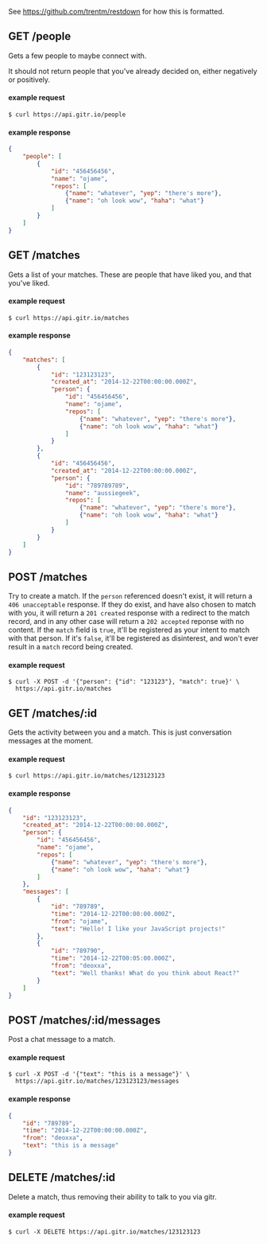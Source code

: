 See https://github.com/trentm/restdown for how this is formatted.

## GET /people

Gets a few people to maybe connect with.

It should not return people that you've already decided on, either negatively
or positively.

#### example request

```
$ curl https://api.gitr.io/people
```

#### example response

```json
{
	"people": [
		{
			"id": "456456456",
			"name": "ojame",
			"repos": [
				{"name": "whatever", "yep": "there's more"},
				{"name": "oh look wow", "haha": "what"}
			]
		}
	]
}
```

## GET /matches

Gets a list of your matches. These are people that have liked you, and that
you've liked.

#### example request

```
$ curl https://api.gitr.io/matches
```

#### example response

```json
{
	"matches": [
		{
			"id": "123123123",
			"created_at": "2014-12-22T00:00:00.000Z",
			"person": {
				"id": "456456456",
				"name": "ojame",
				"repos": [
					{"name": "whatever", "yep": "there's more"},
					{"name": "oh look wow", "haha": "what"}
				]
			}
		},
		{
			"id": "456456456",
			"created_at": "2014-12-22T00:00:00.000Z",
			"person": {
				"id": "789789789",
				"name": "aussiegeek",
				"repos": [
					{"name": "whatever", "yep": "there's more"},
					{"name": "oh look wow", "haha": "what"}
				]
			}
		}
	]
}
```

## POST /matches

Try to create a match. If the `person` referenced doesn't exist, it will return
a `406 unacceptable` response. If they do exist, and have also chosen to match
with you, it will return a `201 created` response with a redirect to the match
record, and in any other case will return a `202 accepted` reponse with no
content. If the `match` field is `true`, it'll be registered as your intent to
match with that person. If it's `false`, it'll be registered as disinterest, and
won't ever result in a `match` record being created.

#### example request

```
$ curl -X POST -d '{"person": {"id": "123123"}, "match": true}' \
  https://api.gitr.io/matches
```

## GET /matches/:id

Gets the activity between you and a match. This is just conversation messages at
the moment.

#### example request

```
$ curl https://api.gitr.io/matches/123123123
```

#### example response

```json
{
	"id": "123123123",
	"created_at": "2014-12-22T00:00:00.000Z",
	"person": {
		"id": "456456456",
		"name": "ojame",
		"repos": [
			{"name": "whatever", "yep": "there's more"},
			{"name": "oh look wow", "haha": "what"}
		]
	},
	"messages": [
		{
			"id": "789789",
			"time": "2014-12-22T00:00:00.000Z",
			"from": "ojame",
			"text": "Hello! I like your JavaScript projects!"
		},
		{
			"id": "789790",
			"time": "2014-12-22T00:05:00.000Z",
			"from": "deoxxa",
			"text": "Well thanks! What do you think about React?"
		}
	]
}
```

## POST /matches/:id/messages

Post a chat message to a match.

#### example request

```
$ curl -X POST -d '{"text": "this is a message"}' \
  https://api.gitr.io/matches/123123123/messages
```

#### example response

```json
{
	"id": "789789",
	"time": "2014-12-22T00:00:00.000Z",
	"from": "deoxxa",
	"text": "this is a message"
}
```

## DELETE /matches/:id

Delete a match, thus removing their ability to talk to you via gitr.

#### example request

```
$ curl -X DELETE https://api.gitr.io/matches/123123123
```
